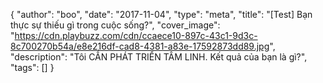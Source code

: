 {
   "author": "boo",
   "date": "2017-11-04",
   "type": "meta",
   "title": "[Test] Bạn thực sự thiếu gì trong cuộc sống?",
   "cover_image": "https://cdn.playbuzz.com/cdn/ccaece10-897c-43c1-9d3c-8c700270b54a/e8e216df-cad8-4381-a83e-17592873dd89.jpg",
   "description": "Tôi CẦN PHÁT TRIỂN TÂM LINH. Kết quả của bạn là gì?",
   "tags": []
}
